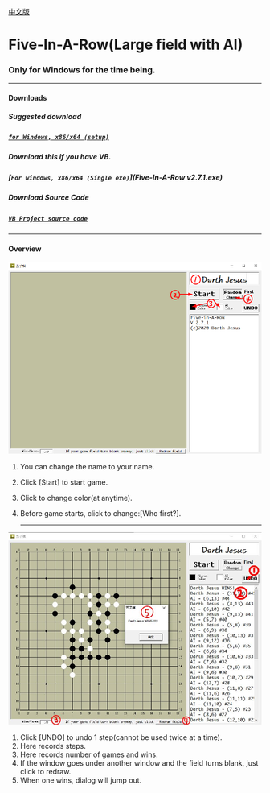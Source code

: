 [中文版](cn.html)

# **Five-In-A-Row(Large field with AI)**
### Only for Windows for the time being.
------
#### Downloads
##### Suggested download
##### [`for Windows, x86/x64 (setup)`](setup.exe)
##### Download this if you have VB.
##### [`For windows, x86/x64 (Single exe)`](Five-In-A-Row v2.7.1.exe)
##### Download Source Code
##### [`VB Project source code`](https://github.com/DarthJesusYan/Five-In-A-Row)

------
#### Overview

![pic1](pic1.png)

1.  You can change the name to your name.

2.  Click [Start] to start game.

3.  Click to change color(at anytime).

4.  Before game starts, click to change:[Who first?].

    ------

![pic2](pic2.jpg)

1.  Click [UNDO] to undo 1 step(cannot be used twice at a time).
2.  Here records steps.
3.  Here records number of games and wins.
4.  If the window goes under another window and the field turns blank, just click to redraw.
5.  When one wins, dialog will jump out.